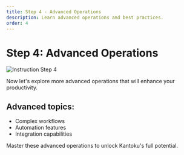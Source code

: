 ```yaml
---
title: Step 4 - Advanced Operations
description: Learn advanced operations and best practices.
order: 4
---
```


# Step 4: Advanced Operations

![Instruction Step 4](/figma-designs/instruction-4.png)

Now let's explore more advanced operations that will enhance your productivity.

## Advanced topics:
- Complex workflows
- Automation features
- Integration capabilities

Master these advanced operations to unlock Kantoku's full potential.
